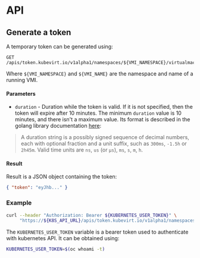# API

## Generate a token

A temporary token can be generated using:
```
GET /apis/token.kubevirt.io/v1alpha1/namespaces/${VMI_NAMESPACE}/virtualmachines/${VMI_NAME}/vnc
``` 
Where `${VMI_NAMESPACE}` and `${VMI_NAME}` are the namespace
and name of a running VMI.

#### Parameters
- `duration` - Duration while the token is valid. If it is not specified, then the token will expire after 10 minutes.
  The minimum `duration` value is 10 minutes, and there isn't a maximum value.
  Its format is described in the golang library documentation [here](https://pkg.go.dev/time@go1.19.13#ParseDuration):

> A duration string is a possibly signed sequence of
> decimal numbers, each with optional fraction and a unit suffix,
> such as `300ms`, `-1.5h` or `2h45m`.
> Valid time units are `ns`, `us` (or `µs`), `ms`, `s`, `m`, `h`.

#### Result
Result is a JSON object containing the token:
```json
{ "token": "eyJhb..." }
```

### Example
```bash
curl --header "Authorization: Bearer ${KUBERNETES_USER_TOKEN}" \
     "https://${K8S_API_URL}/apis/token.kubevirt.io/v1alpha1/namespaces/${VMI_NAMESPACE}/virtualmachines/${VMI_NAME}/vnc?duration=${DURATION}"
```

The `KUBERNETES_USER_TOKEN` variable is a bearer token used to authenticate with
kubernetes API. It can be obtained using:
```bash
KUBERNETES_USER_TOKEN=$(oc whoami -t)
```
